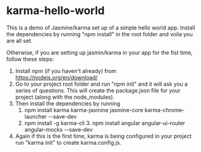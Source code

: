 # karma-hello-world
This is a demo of Jasmine/karma set up of a simple hello world app.
Install the dependencies by running "npm install" in the root folder and voila you are all set. 

Otherwise, if you are setting up jasmin/karma in your app for the fist time, follow these steps:
  1. Install npm (if you haven't already) from https://nodejs.org/en/download/
  2. Go to your project root folder and run "npm init" and it will ask you a series of questions. This will create the package.json file for your project (along with the node_modules).
  3. Then install the dependencies by running 
      1. npm install karma karma-jasmine jasmine-core karma-chrome-launcher --save-dev
      2. npm install -g karma-cli
    3. npm install angular angular-ui-router angular-mocks --save-dev
  4. Again if this is the first time, karma is being configured in your project run "karma init" to create karma.config.js.
